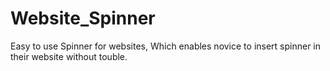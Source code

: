 # Website_Spinner
Easy to use Spinner for websites, Which enables novice to insert spinner in their website without touble.

